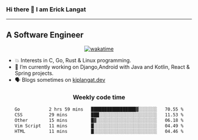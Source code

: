 ### Hi there 👋 I am Erick Langat
---
## A Software Engineer

<div align="center">
  
[![wakatime](https://wakatime.com/badge/user/55eadf42-c1c5-4930-b153-72952ac5ca5c.svg)](https://wakatime.com/@55eadf42-c1c5-4930-b153-72952ac5ca5c)

</div>

<!--
**elkiplangat/elkiplangat** is a ✨ _special_ ✨ repository because its `README.md` (this file) appears on your GitHub profile.

Here are some ideas to get you started:

- 🔭 I’m currently working on ...
- 🌱 I’m currently learning ...
- 👯 I’m looking to collaborate on ...
- 🤔 I’m looking for help with ...
- 💬 Ask me about ...
- 📫 How to reach me: ...
- 😄 Pronouns: ...
- ⚡ Fun fact: ...
-->
- 💥 Interests in C, Go, Rust & Linux programming. 
- 🔭 I’m currently working on Django,Android with Java and Kotlin, React & Spring projects.
-  🗣️ Blogs sometimes on [kiplangat.dev](https://kiplangat.dev)

<div align="center">
  <h3> Weekly code time </h3>

<!--START_SECTION:waka-->

```txt
Go           2 hrs 59 mins   █████████████████▓░░░░░░░   70.55 %
CSS          29 mins         ███░░░░░░░░░░░░░░░░░░░░░░   11.53 %
Other        15 mins         █▓░░░░░░░░░░░░░░░░░░░░░░░   06.18 %
Vim Script   11 mins         █░░░░░░░░░░░░░░░░░░░░░░░░   04.49 %
HTML         11 mins         █░░░░░░░░░░░░░░░░░░░░░░░░   04.46 %
```

<!--END_SECTION:waka-->

</div>
